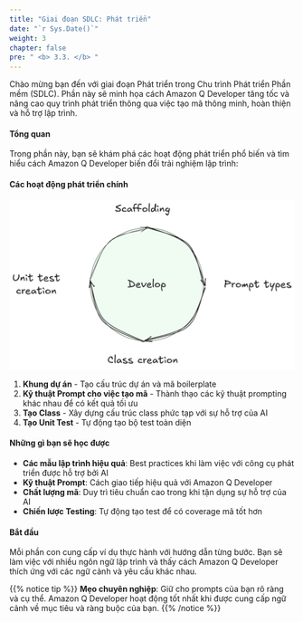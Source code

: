 ```yaml
---
title: "Giai đoạn SDLC: Phát triển"
date: "`r Sys.Date()`"
weight: 3
chapter: false
pre: " <b> 3.3. </b> "
---
```


Chào mừng bạn đến với giai đoạn Phát triển trong Chu trình Phát triển Phần mềm (SDLC). Phần này sẽ minh họa cách Amazon Q Developer tăng tốc và nâng cao quy trình phát triển thông qua việc tạo mã thông minh, hoàn thiện và hỗ trợ lập trình.

#### Tổng quan

Trong phần này, bạn sẽ khám phá các hoạt động phát triển phổ biến và tìm hiểu cách Amazon Q Developer biến đổi trải nghiệm lập trình:

#### Các hoạt động phát triển chính

![alt text](image.png?width=90pc)

1. **Khung dự án** - Tạo cấu trúc dự án và mã boilerplate
2. **Kỹ thuật Prompt cho việc tạo mã** - Thành thạo các kỹ thuật prompting khác nhau để có kết quả tối ưu
3. **Tạo Class** - Xây dựng cấu trúc class phức tạp với sự hỗ trợ của AI
4. **Tạo Unit Test** - Tự động tạo bộ test toàn diện

#### Những gì bạn sẽ học được

- **Các mẫu lập trình hiệu quả**: Best practices khi làm việc với công cụ phát triển được hỗ trợ bởi AI
- **Kỹ thuật Prompt**: Cách giao tiếp hiệu quả với Amazon Q Developer
- **Chất lượng mã**: Duy trì tiêu chuẩn cao trong khi tận dụng sự hỗ trợ của AI
- **Chiến lược Testing**: Tự động tạo test để có coverage mã tốt hơn

#### Bắt đầu

Mỗi phần con cung cấp ví dụ thực hành với hướng dẫn từng bước. Bạn sẽ làm việc với nhiều ngôn ngữ lập trình và thấy cách Amazon Q Developer thích ứng với các ngữ cảnh và yêu cầu khác nhau.

{{% notice tip %}}
**Mẹo chuyên nghiệp**: Giữ cho prompts của bạn rõ ràng và cụ thể. Amazon Q Developer hoạt động tốt nhất khi được cung cấp ngữ cảnh về mục tiêu và ràng buộc của bạn.
{{% /notice %}}

